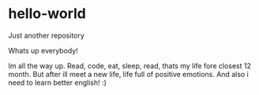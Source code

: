 # hello-world
Just another repository 

Whats up everybody!

Im all the way up. Read, code, eat, sleep, read, thats my life fore closest 12 month. But after ill meet a new life, life full of positive emotions. And also i need to learn better english! :)
